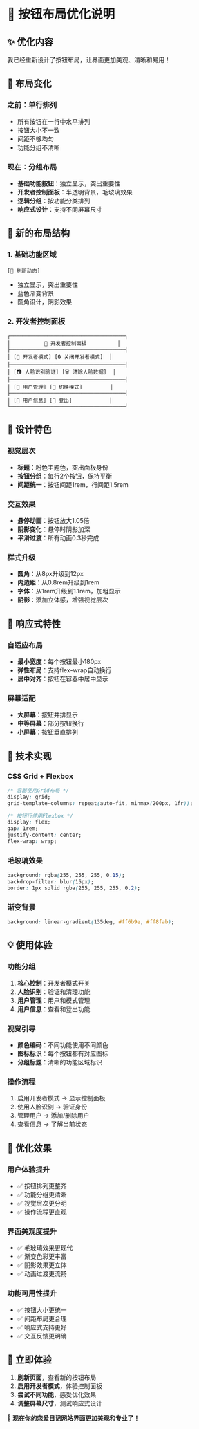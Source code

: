 # 🎨 按钮布局优化说明

## ✨ 优化内容

我已经重新设计了按钮布局，让界面更加美观、清晰和易用！

## 🔄 布局变化

### 之前：单行排列
- 所有按钮在一行中水平排列
- 按钮大小不一致
- 间距不够均匀
- 功能分组不清晰

### 现在：分组布局
- **基础功能按钮**：独立显示，突出重要性
- **开发者控制面板**：半透明背景，毛玻璃效果
- **逻辑分组**：按功能分类排列
- **响应式设计**：支持不同屏幕尺寸

## 🎯 新的布局结构

### 1. 基础功能区域
```
[🔄 刷新动态]
```
- 独立显示，突出重要性
- 蓝色渐变背景
- 圆角设计，阴影效果

### 2. 开发者控制面板
```
┌─────────────────────────────────────┐
│           🔧 开发者控制面板          │
├─────────────────────────────────────┤
│ [🔧 开发者模式] [🔒 关闭开发者模式]  │
├─────────────────────────────────────┤
│ [📷 人脸识别验证] [🗑️ 清除人脸数据]  │
├─────────────────────────────────────┤
│ [👥 用户管理] [🔄 切换模式]         │
├─────────────────────────────────────┤
│ [👤 用户信息] [🚪 登出]            │
└─────────────────────────────────────┘
```

## 🎨 设计特色

### 视觉层次
- **标题**：粉色主题色，突出面板身份
- **按钮分组**：每行2个按钮，保持平衡
- **间距统一**：按钮间距1rem，行间距1.5rem

### 交互效果
- **悬停动画**：按钮放大1.05倍
- **阴影变化**：悬停时阴影加深
- **平滑过渡**：所有动画0.3秒完成

### 样式升级
- **圆角**：从8px升级到12px
- **内边距**：从0.8rem升级到1rem
- **字体**：从1rem升级到1.1rem，加粗显示
- **阴影**：添加立体感，增强视觉层次

## 📱 响应式特性

### 自适应布局
- **最小宽度**：每个按钮最小180px
- **弹性布局**：支持flex-wrap自动换行
- **居中对齐**：按钮在容器中居中显示

### 屏幕适配
- **大屏幕**：按钮并排显示
- **中等屏幕**：部分按钮换行
- **小屏幕**：按钮垂直排列

## 🔧 技术实现

### CSS Grid + Flexbox
```css
/* 容器使用Grid布局 */
display: grid;
grid-template-columns: repeat(auto-fit, minmax(200px, 1fr));

/* 按钮行使用Flexbox */
display: flex;
gap: 1rem;
justify-content: center;
flex-wrap: wrap;
```

### 毛玻璃效果
```css
background: rgba(255, 255, 255, 0.15);
backdrop-filter: blur(15px);
border: 1px solid rgba(255, 255, 255, 0.2);
```

### 渐变背景
```css
background: linear-gradient(135deg, #ff6b9e, #ff8fab);
```

## 💡 使用体验

### 功能分组
1. **核心控制**：开发者模式开关
2. **人脸识别**：验证和清理功能
3. **用户管理**：用户和模式管理
4. **用户信息**：查看和登出功能

### 视觉引导
- **颜色编码**：不同功能使用不同颜色
- **图标标识**：每个按钮都有对应图标
- **分组标题**：清晰的功能区域标识

### 操作流程
1. 启用开发者模式 → 显示控制面板
2. 使用人脸识别 → 验证身份
3. 管理用户 → 添加/删除用户
4. 查看信息 → 了解当前状态

## 🎉 优化效果

### 用户体验提升
- ✅ 按钮排列更整齐
- ✅ 功能分组更清晰
- ✅ 视觉层次更分明
- ✅ 操作流程更直观

### 界面美观度提升
- ✅ 毛玻璃效果更现代
- ✅ 渐变色彩更丰富
- ✅ 阴影效果更立体
- ✅ 动画过渡更流畅

### 功能可用性提升
- ✅ 按钮大小更统一
- ✅ 间距布局更合理
- ✅ 响应式支持更好
- ✅ 交互反馈更明确

## 🚀 立即体验

1. **刷新页面**，查看新的按钮布局
2. **启用开发者模式**，体验控制面板
3. **尝试不同功能**，感受优化效果
4. **调整屏幕尺寸**，测试响应式设计

**🎨 现在你的恋爱日记网站界面更加美观和专业了！**
